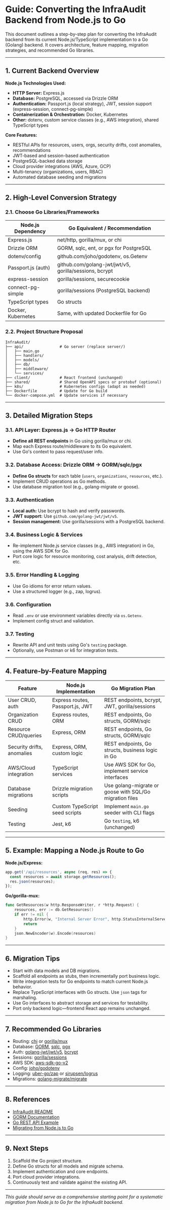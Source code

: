 # Guide: Converting the InfraAudit Backend from Node.js to Go

This document outlines a step-by-step plan for converting the InfraAudit backend from its current Node.js/TypeScript implementation to a Go (Golang) backend. It covers architecture, feature mapping, migration strategies, and recommended Go libraries.

---

## 1. Current Backend Overview

**Node.js Technologies Used:**
- **HTTP Server:** Express.js
- **Database:** PostgreSQL, accessed via Drizzle ORM
- **Authentication:** Passport.js (local strategy), JWT, session support (express-session, connect-pg-simple)
- **Containerization & Orchestration:** Docker, Kubernetes
- **Other:** dotenv, custom service classes (e.g., AWS integration), shared TypeScript types

**Core Features:**
- RESTful APIs for resources, users, orgs, security drifts, cost anomalies, recommendations
- JWT-based and session-based authentication
- PostgreSQL-backed data storage
- Cloud provider integrations (AWS, Azure, GCP)
- Multi-tenancy (organizations, users, RBAC)
- Automated database seeding and migrations

---

## 2. High-Level Conversion Strategy

### 2.1. Choose Go Libraries/Frameworks

| Node.js Dependency           | Go Equivalent / Recommendation                        |
|------------------------------|------------------------------------------------------|
| Express.js                   | net/http, gorilla/mux, or chi                        |
| Drizzle ORM                  | GORM, sqlc, ent, or pgx for PostgreSQL               |
| dotenv/config                | github.com/joho/godotenv, os.Getenv                  |
| Passport.js (auth)           | github.com/golang-jwt/jwt/v5, gorilla/sessions, bcrypt|
| express-session              | gorilla/sessions, securecookie                       |
| connect-pg-simple            | gorilla/sessions (PostgreSQL backend)                |
| TypeScript types             | Go structs                                           |
| Docker, Kubernetes           | Same, with updated Dockerfile for Go                 |

### 2.2. Project Structure Proposal

```
InfraAudit/
├── api/                # Go server (replace server/)
│   ├── main.go
│   ├── handlers/
│   ├── models/
│   ├── db/
│   ├── middleware/
│   └── services/
├── client/             # React frontend (unchanged)
├── shared/             # Shared OpenAPI specs or protobuf (optional)
├── k8s/                # Kubernetes configs (adapt as needed)
├── Dockerfile          # Update for Go build
└── docker-compose.yml  # Update services if necessary
```

---

## 3. Detailed Migration Steps

### 3.1. API Layer: Express.js → Go HTTP Router

- **Define all REST endpoints** in Go using gorilla/mux or chi.
- Map each Express route/middleware to its Go equivalent.
- Use Go's context to pass request/user info.

### 3.2. Database Access: Drizzle ORM → GORM/sqlc/pgx

- **Define Go structs** for each table (`users`, `organizations`, `resources`, etc.).
- Implement CRUD operations as Go methods.
- Use database migration tool (e.g., golang-migrate or goose).

### 3.3. Authentication

- **Local auth:** Use bcrypt to hash and verify passwords.
- **JWT support:** Use `github.com/golang-jwt/jwt/v5`.
- **Session management:** Use gorilla/sessions with a PostgreSQL backend.

### 3.4. Business Logic & Services

- Re-implement Node.js service classes (e.g., AWS integration) in Go, using the AWS SDK for Go.
- Port core logic for resource monitoring, cost analysis, drift detection, etc.

### 3.5. Error Handling & Logging

- Use Go idioms for error return values.
- Use a structured logger (e.g., zap, logrus).

### 3.6. Configuration

- Read `.env` or use environment variables directly via `os.Getenv`.
- Implement config struct and validation.

### 3.7. Testing

- Rewrite API and unit tests using Go's `testing` package.
- Optionally, use Postman or k6 for integration tests.

---

## 4. Feature-by-Feature Mapping

| Feature                    | Node.js Implementation                   | Go Migration Plan                                         |
|----------------------------|------------------------------------------|----------------------------------------------------------|
| User CRUD, auth            | Express routes, Passport.js, JWT         | REST endpoints, bcrypt, JWT, gorilla/sessions            |
| Organization CRUD          | Express routes, ORM                      | REST endpoints, Go structs, GORM/sqlc                    |
| Resource CRUD/queries      | Express, ORM                             | REST endpoints, Go structs, GORM/sqlc                    |
| Security drifts, anomalies | Express, ORM, custom logic               | REST endpoints, Go structs, business logic in Go         |
| AWS/Cloud integration      | TypeScript services                      | Use AWS SDK for Go, implement service interfaces         |
| Database migrations        | Drizzle migration scripts                | Use golang-migrate or goose with SQL/Go migration files  |
| Seeding                    | Custom TypeScript seed scripts           | Implement `main.go` seeder with CLI flags                |
| Testing                    | Jest, k6                                 | Go `testing`, k6 (unchanged)                             |

---

## 5. Example: Mapping a Node.js Route to Go

**Node.js/Express:**
```typescript
app.get('/api/resources', async (req, res) => {
  const resources = await storage.getResources();
  res.json(resources);
});
```
**Go/gorilla-mux:**
```go
func GetResources(w http.ResponseWriter, r *http.Request) {
    resources, err := db.GetResources()
    if err != nil {
        http.Error(w, "Internal Server Error", http.StatusInternalServerError)
        return
    }
    json.NewEncoder(w).Encode(resources)
}
```

---

## 6. Migration Tips

- Start with data models and DB migrations.
- Scaffold all endpoints as stubs, then incrementally port business logic.
- Write integration tests for Go endpoints to match current Node.js behavior.
- Replace TypeScript interfaces with Go structs. Use `json` tags for marshaling.
- Use Go interfaces to abstract storage and services for testability.
- Port only backend logic—frontend React app remains unchanged.

---

## 7. Recommended Go Libraries

- Routing: [chi](https://github.com/go-chi/chi) or [gorilla/mux](https://github.com/gorilla/mux)
- Database: [GORM](https://gorm.io/), [sqlc](https://sqlc.dev/), [pgx](https://github.com/jackc/pgx)
- Auth: [golang-jwt/jwt/v5](https://github.com/golang-jwt/jwt), [bcrypt](https://pkg.go.dev/golang.org/x/crypto/bcrypt)
- Sessions: [gorilla/sessions](https://github.com/gorilla/sessions)
- AWS SDK: [aws-sdk-go-v2](https://github.com/aws/aws-sdk-go-v2)
- Config: [joho/godotenv](https://github.com/joho/godotenv)
- Logging: [uber-go/zap](https://github.com/uber-go/zap) or [sirupsen/logrus](https://github.com/sirupsen/logrus)
- Migrations: [golang-migrate/migrate](https://github.com/golang-migrate/migrate)

---

## 8. References

- [InfraAudit README](./README.md)
- [GORM Documentation](https://gorm.io/docs/)
- [Go REST API Example](https://github.com/golang-standards/project-layout)
- [Migrating from Node.js to Go](https://medium.com/@attilacsordas/migrating-from-nodejs-to-golang-959dcd6e8d33)

---

## 9. Next Steps

1. Scaffold the Go project structure.
2. Define Go structs for all models and migrate schema.
3. Implement authentication and core endpoints.
4. Port cloud provider integrations.
5. Continuously test and validate against the existing API.

---

*This guide should serve as a comprehensive starting point for a systematic migration from Node.js to Go for the InfraAudit backend.*